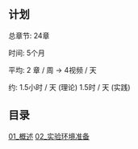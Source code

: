 ## 计划

总章节: 24章

时间: 5个月

平均: 2 章 / 周 -> 4视频 / 天

约: 1.5小时 / 天 (理论)  1.5时 / 天 (实践)

## 目录

[01_概述](01_概述.md)
[02_实验环境准备](02_实验环境准备.md)
